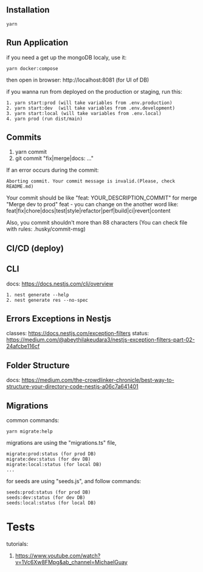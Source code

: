 ## Installation
```
yarn
```

## Run Application
if you need a get up the mongoDB localy, use it:
```
yarn docker:compose
```
then open in browser: http://localhost:8081 (for UI of DB)

if you wanna run from deployed on the production or staging, run this:
```
1. yarn start:prod (will take variables from .env.production)
2. yarn start:dev  (will take variables from .env.development)
3. yarn start:local (will take variables from .env.local)
4. yarn prod (run dist/main)
```

## Commits
1. yarn commit
2. git commit "fix|merge|docs: ..."

If an error occurs during the commit:
```
Aborting commit. Your commit message is invalid.(Please, check README.md)
```
Your commit should be like "feat: YOUR_DESCRIPTION_COMMIT"
for merge "Merge dev to prod"
feat - you can change on the another word like: feat|fix|chore|docs|test|style|refactor|perf|build|ci|revert|content

Also, you commit shouldn't more than 88 characters
(You can check file with rules: .husky/commit-msg)


## CI/CD (deploy)


## CLI
docs: https://docs.nestjs.com/cli/overview
```
1. nest generate --help
2. nest generate res --no-spec
```

## Errors Exceptions in Nestjs
classes: https://docs.nestjs.com/exception-filters
status: https://medium.com/@abeythilakeudara3/nestjs-exception-filters-part-02-24afcbe116cf

## Folder Structure
docs: https://medium.com/the-crowdlinker-chronicle/best-way-to-structure-your-directory-code-nestjs-a06c7a641401

## Migrations
common commands:
```
yarn migrate:help
```

migrations are using the "migrations.ts" file,
```
migrate:prod:status (for prod DB)
migrate:dev:status (for dev DB)
migrate:local:status (for local DB)
...
```

for seeds are using "seeds.js", and follow commands:
```
seeds:prod:status (for prod DB)
seeds:dev:status (for dev DB)
seeds:local:status (for local DB)
```

# Tests
tutorials:
1. https://www.youtube.com/watch?v=1Vc6Xw8FMpg&ab_channel=MichaelGuay

